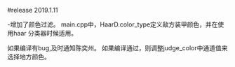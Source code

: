 #release  2019.1.11

-增加了颜色过滤。
main.cpp中，HaarD.color_type定义敌方装甲颜色，并在使用haar 分类器时候适用。

如果编译有bug,及时通知陈奕州。 如果编译通过，则调整judge_color中通道值来选择地方颜色。
